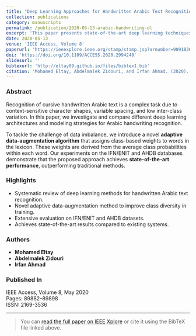 ```yaml
---
title: "Deep Learning Approaches for Handwritten Arabic Text Recognition Using Adaptive Data-Augmentation Algorithm"
collection: publications
category: manuscripts
permalink: /publication/2020-05-13-arabic-handwriting-dl
excerpt: 'This paper presents state-of-the-art deep learning techniques for recognizing handwritten Arabic text, introducing a novel adaptive data augmentation algorithm to address class imbalance in training data.'
date: 2020-05-13
venue: 'IEEE Access, Volume 8'
paperurl: 'https://ieeexplore.ieee.org/stamp/stamp.jsp?arnumber=9091836'
doi: 'https://doi.org/10.1109/ACCESS.2020.2994248'
slidesurl: ''
bibtexurl: 'http://eltay89.github.io/files/bibtex1.bib'
citation: 'Mohamed Eltay, Abdelmalek Zidouri, and Irfan Ahmad. (2020). "Deep Learning Approaches for Handwritten Arabic Text Recognition Using Adaptive Data-Augmentation Algorithm." <i>IEEE Access</i>, 8, 89882–89898. https://doi.org/10.1109/ACCESS.2020.2994248'
---
```


### Abstract

Recognition of cursive handwritten Arabic text is a complex task due to context-sensitive character shapes, variable spacing, and low inter-class variation. In this paper, we investigate and compare different deep learning architectures and modeling strategies for Arabic handwriting recognition. 

To tackle the challenge of data imbalance, we introduce a novel **adaptive data-augmentation algorithm** that assigns class-based weights to words in the lexicon. These weights are derived from the average class probabilities within each word. Our experiments on the IFN/ENIT and AHDB databases demonstrate that the proposed approach achieves **state-of-the-art performance**, outperforming traditional methods.

### Highlights

- Systematic review of deep learning methods for handwritten Arabic text recognition.
- Novel adaptive data-augmentation method to improve class diversity in training.
- Extensive evaluation on IFN/ENIT and AHDB datasets.
- Achieves state-of-the-art results compared to existing systems.

### Authors

- **Mohamed Eltay**
- **Abdelmalek Zidouri**
- **Irfan Ahmad**

### Published In

IEEE Access, Volume 8, May 2020  
Pages: 89882–89898  
ISSN: 2169-3536

---

> You can [read the full paper on IEEE Xplore](https://ieeexplore.ieee.org/document/9099334) or cite it using the BibTeX file linked above.
